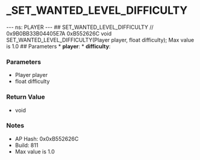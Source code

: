 # _SET_WANTED_LEVEL_DIFFICULTY

--- ns: PLAYER --- ## SET_WANTED_LEVEL_DIFFICULTY  // 0x9B0BB33B04405E7A 0xB552626C void SET_WANTED_LEVEL_DIFFICULTY(Player player, float difficulty);  Max value is 1.0  ## Parameters * **player**: * **difficulty**:

### Parameters
* Player player
* float difficulty

### Return Value
* void

### Notes
* AP Hash: 0x0xB552626C
* Build: 811
* Max value is 1.0

